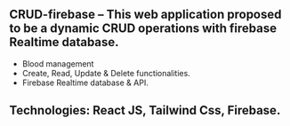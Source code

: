 ## CRUD-firebase – This web application proposed to be a dynamic CRUD operations with firebase Realtime database.

 * Blood management 
 * Create, Read, Update & Delete functionalities.
 * Firebase Realtime database & API.

## Technologies: React JS, Tailwind Css, Firebase.
